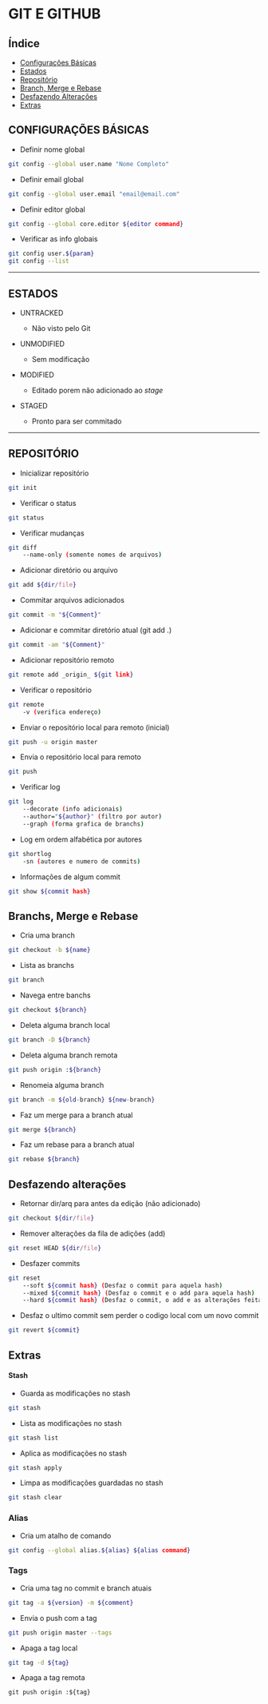 # GIT E GITHUB
## Índice
- [Configurações Básicas](https://github.com/tornellihenrique/git-resume/blob/master/README.md#configura%C3%A7%C3%B5es-b%C3%A1sicas)
- [Estados](https://github.com/tornellihenrique/git-resume#estados)
- [Repositório](https://github.com/tornellihenrique/git-resume#reposit%C3%B3rio)
- [Branch, Merge e Rebase](https://github.com/tornellihenrique/git-resume#branchs-merge-e-rebase)
- [Desfazendo Alterações](https://github.com/tornellihenrique/git-resume#desfazendo-altera%C3%A7%C3%B5es)
- [Extras](https://github.com/tornellihenrique/git-resume#extras)
## CONFIGURAÇÕES BÁSICAS

- Definir nome global
```sh
git config --global user.name "Nome Completo"
```
- Definir email global
```sh
git config --global user.email "email@email.com"
```
- Definir editor global
```sh
git config --global core.editor ${editor command}
```
- Verificar as info globais
```sh
git config user.${param}
git config --list
```
-------------------------------------------------
## ESTADOS

- UNTRACKED
 	 - Não visto pelo Git

- UNMODIFIED
 	 - Sem modificação

- MODIFIED
 	 - Editado porem não adicionado ao _stage_

- STAGED
 	 - Pronto para ser commitado

-------------------------------------------------

## REPOSITÓRIO

- Inicializar repositório
```sh
git init
```
- Verificar o status
```sh
git status
```
- Verificar mudanças
```sh
git diff
	--name-only (somente nomes de arquivos)
```
- Adicionar diretório ou arquivo
```sh
git add ${dir/file}
```
- Commitar arquivos adicionados
```sh
git commit -m "${Comment}"
```
- Adicionar e commitar diretório atual (git add .)
```sh
git commit -am "${Comment}"
```
- Adicionar repositório remoto
```sh
git remote add _origin_ ${git link}
```
- Verificar o repositório
```sh
git remote
	-v (verifica endereço)
```
- Enviar o repositório local para remoto (inicial)
```sh
git push -u origin master
```
- Envia o repositório local para remoto
```sh
git push
```
- Verificar log
```sh
git log 
	--decorate (info adicionais) 
	--author="${author}" (filtro por autor)
	--graph (forma grafica de branchs)
```
- Log em ordem alfabética por autores
```sh
git shortlog
	-sn (autores e numero de commits)
```
- Informações de algum commit
```sh
git show ${commit hash}
```

## Branchs, Merge e Rebase
- Cria uma branch
```sh
git checkout -b ${name}
```
- Lista as branchs
```sh
git branch
```
- Navega entre banchs
```sh
git checkout ${branch}
```
- Deleta alguma branch local
```sh
git branch -D ${branch}
```
- Deleta alguma branch remota
```sh
git push origin :${branch}
```
- Renomeia alguma branch
```sh
git branch -m ${old-branch} ${new-branch}
```
- Faz um merge para a branch atual
```sh
git merge ${branch}
```
- Faz um rebase para a branch atual
```sh
git rebase ${branch}
```

## Desfazendo alterações
- Retornar dir/arq para antes da edição (não adicionado)
```sh
git checkout ${dir/file}
```
- Remover alterações da fila de adições (add)
```sh
git reset HEAD ${dir/file}
```
- Desfazer commits
```sh
git reset
	--soft ${commit hash} (Desfaz o commit para aquela hash)
	--mixed ${commit hash} (Desfaz o commit e o add para aquela hash)
	--hard ${commit hash} (Desfaz o commit, o add e as alterações feitas para aquela hash)
```
- Desfaz o ultimo commit sem perder o codigo local com um novo commit
```sh
git revert ${commit}
```
## Extras
#### Stash
- Guarda as modificações no stash
```sh
git stash
```
- Lista as modificações no stash
```sh
git stash list
```
- Aplica as modificações no stash
```sh
git stash apply
```
- Limpa as modificações guardadas no stash
```sh
git stash clear
```
### Alias
- Cria um atalho de comando
```sh
git config --global alias.${alias} ${alias command}
```
### Tags
- Cria uma tag no commit e branch atuais
```sh
git tag -a ${version} -m ${comment}
```
- Envia o push com a tag
```sh
git push origin master --tags
```
- Apaga a tag local
```sh
git tag -d ${tag}
```
- Apaga a tag remota
```sg
git push origin :${tag}
```
